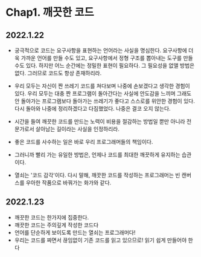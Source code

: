# Chap1. 깨끗한 코드

## 2022.1.22
- 궁극적으로 코드는 요구사항을 표현하는 언어라는 사실을 명심한다. 요구사항에 더욱 가까운 언어를 만들 수도 있고, 요구사항에서 정형 구조를 뽑아내는 도구를 만들 수도 있다. 하지만 어느 순간에는 정밀한 표현이 필요하다. 그 필요성을 없앨 방법은 없다. 그러므로 코드도 항상 존재하리라.

- 우리 모두는 자신이 짠 쓰레기 코드를 쳐다보며 나중에 손보겠다고 생각한 경험이 있다. 우리 모두는 대충 짠 프로그램이 돌아간다는 사실에 안도감을 느끼며 그래도 안 돌아가는 프로그램보다 돌아가는 쓰레기가 좋다고 스스로를 위안한 경험이 있다. 다시 돌아와 나중에 정리하겠다고 다짐했었다. 나중은 결코 오지 않는다.

- 시간을 들여 깨끗한 코드를 만드는 노력이 비용을 절감하는 방법일 뿐만 아니라 전문가로서 살아남는 길이라는 사실을 인정하리라.

- 좋은 코드를 사수하는 일은 바로 우리 프로그래머들의 책임이다.

- 그러니까 빨리 가는 유일한 방법은, 언제나 코드를 최대한 깨끗하게 유지하는 습관이다. 

- 열쇠는 '코드 감각'이다. 다시 말해, 깨끗한 코드를 작성하는 프로그래머는 빈 캔버스를 우아한 작품으로 바꿔가는 화가와 같다.

## 2022.1.23
- 깨끗한 코드는 한가지에 집중한다.
- 깨끗한 코드는 주의깊게 작성한 코드다
- 언어를 단순하게 보이도록 만드는 열쇠는 프로그래머다!
- 우리는 코드를 짜면서 끊임없이 기존 코드를 읽고 있으므로! 읽기 쉽게 만들어야 한다

